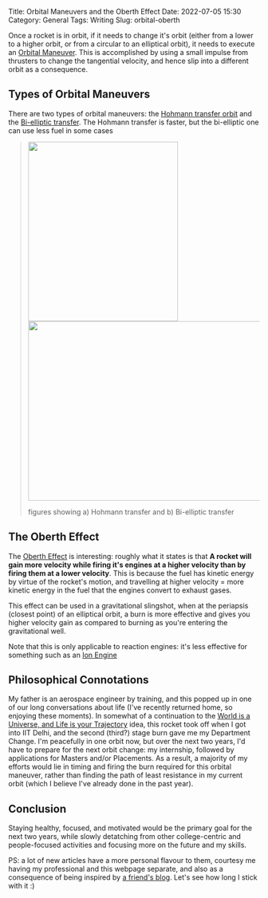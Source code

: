 Title: Orbital Maneuvers and the Oberth Effect
Date: 2022-07-05 15:30
Category: General
Tags: Writing
Slug: orbital-oberth

Once a rocket is in orbit, if it needs to change it's orbit (either from a lower to a higher orbit, or from a circular to an elliptical orbit), it needs to execute an [Orbital Maneuver](https://en.wikipedia.org/wiki/Orbital_maneuver). This is accomplished by using a small impulse from thrusters to change the tangential velocity, and hence slip into a different orbit as a consequence.

## Types of Orbital Maneuvers

There are two types of orbital maneuvers: the [Hohmann transfer orbit](https://en.wikipedia.org/wiki/Hohmann_transfer_orbit) and the [Bi-elliptic transfer](https://en.wikipedia.org/wiki/Bi-elliptic_transfer). The Hohmann transfer is faster, but the bi-elliptic one can use less fuel in some cases

> <img src="https://upload.wikimedia.org/wikipedia/commons/d/df/Hohmann_transfer_orbit.svg" width='300px' height='360px'/>
> <img src="https://upload.wikimedia.org/wikipedia/commons/8/83/Bi-elliptic_transfer.svg" width='477px' height='360px'>
>
> figures showing a) Hohmann transfer and b) Bi-elliptic transfer

## The Oberth Effect

The [Oberth Effect](https://en.wikipedia.org/wiki/Oberth_effect) is interesting: roughly what it states is that **A rocket will gain more velocity while firing it's engines at a higher velocity than by firing them at a lower velocity**. This is because the fuel has kinetic energy by virtue of the rocket's motion, and travelling at higher velocity = more kinetic energy in the fuel that the engines convert to exhaust gases.

This effect can be used in a gravitational slingshot, when at the periapsis (closest point) of an elliptical orbit, a burn is more effective and gives you higher velocity gain as compared to burning as you're entering the gravitational well.

Note that this is only applicable to reaction engines: it's less effective for something such as an [Ion Engine](https://en.wikipedia.org/wiki/Ion_thruster)

## Philosophical Connotations

My father is an aerospace engineer by training, and this popped up in one of our long conversations about life (I've recently returned home, so enjoying these moments). In somewhat of a continuation to the [World is a Universe, and Life is your Trajectory](https://aniruddhadeb.com/articles/2021/this-summer.html) idea, this rocket took off when I got into IIT Delhi, and the second (third?) stage burn gave me my Department Change. I'm peacefully in one orbit now, but over the next two years, I'd have to prepare for the next orbit change: my internship, followed by applications for Masters and/or Placements. As a result, a majority of my efforts would lie in timing and firing the burn required for this orbital maneuver, rather than finding the path of least resistance in my current orbit (which I believe I've already done in the past year).

## Conclusion

Staying healthy, focused, and motivated would be the primary goal for the next two years, while slowly detatching from other college-centric and people-focused activities and focusing more on the future and my skills.

PS: a lot of new articles have a more personal flavour to them, courtesy me having my professional and this webpage separate, and also as a consequence of being inspired by [a friend's blog](https://basil08.github.io/post/). Let's see how long I stick with it :)
